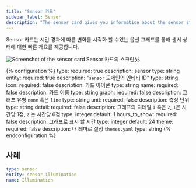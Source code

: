 ```yaml
---
title: "Sensor 카드"
sidebar_label: Sensor
description: "The sensor card gives you information about the sensor state"
---
```


Sensor 카드는 시간 경과에 따른 변화를 시각화 할 수있는 옵션 그래프를 통해 센서 상태에 대한 빠른 개요를 제공합니다.

<p class='img'>
  <img src='/images/lovelace/lovelace_sensor.png' alt='Screenshot of the sensor card'>
  Sensor 카드의 스크린샷.
</p>

{% configuration %}
type:
  required: true
  description: sensor
  type: string
entity:
  required: true
  description: "`sensor` 도메인의 엔티티 ID"
  type: string
icon:
  required: false
  description: 카드 아이콘
  type: string
name:
  required: false
  description: 카드 이름
  type: string
graph:
  required: false
  description: 그래프 유형 `none` 혹은 `line`
  type: string
unit:
  required: false
  description: 측정 단위
  type: string
detail:
  required: false
  description: 그래프의 디테일 `1` 혹은 `2`, `1`은 시간당 1점, `2` 는 시간당 6점
  type: integer
  default: 1
hours_to_show:
  required: false
  description: 그래프로 표시 할 시간
  type: integer
  default: 24
theme:
  required: false
  description: 내 테마로 설정 `themes.yaml`
  type: string
{% endconfiguration %}

## 사례 

```yaml
type: sensor
entity: sensor.illumination
name: Illumination
```
